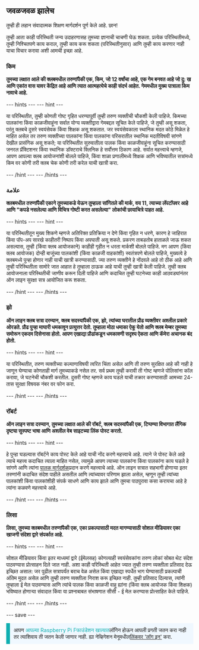 ## जवळजवळ झालेच

तुम्ही ही लहान संवादात्मक शिक्षण मार्गदर्शन पूर्ण केले आहे. छान!

तुम्ही आता काही परिस्थिती जन्य उदाहरणासह तुमच्या ज्ञानाची चाचणी घेऊ शकता. प्रत्येक परिस्थितीमध्ये, तुम्ही निश्चितपणे काय कराल, तुम्ही काय करू शकता (परिस्थितीनुसार) आणि तुम्ही काय करणार नाही याचा विचार करावा अशी आमची इच्छा आहे.

### किम

**तुमच्या लक्षात आले की क्लबमधील तरुणांपैकी एक, किम, जो 12 वर्षांचा आहे, एक गेम बनवत आहे जो दु: ख आणि एकांत वास यावर केंद्रित आहे आणि त्यात आत्महत्येचे काही संदर्भ आहेत. गेममधील मुख्य पात्राला किम नावाचे आहे.**

--- hints ---
--- hint ---

या परिस्थितीत, तुम्ही कोणती गोष्ट गृहित धरण्यापूर्वी तुम्ही तरुण व्यक्तीची चौकशी केली पाहिजे. किमच्या पालकांना किंवा काळजीवाहूंना सर्वात योग्य व्यक्तीद्वारा गेमबद्दल सूचित केले पाहिजे, जे तुम्ही असू शकता, परंतु क्लबचे दुसरे स्वयंसेवक किंवा शिक्षक असू शकतात. जर स्वयंसेवकाला स्थानिक मदत कोठे मिळेल हे माहित असेल तर तरुण व्यक्तीच्या पालकांना किंवा पालकांना परिसरातील स्थानिक मदतीविषयी सांगणे देखील प्रासंगिक असू शकते; या परिस्थितीत सुरुवातीला पालक किंवा काळजीवाहूंना सूचित करण्यासाठी जनरल प्रॅक्टिशनर किंवा स्थानिक डॉक्टराचे क्लिनिक हे सर्वोत्तम ठिकाण आहे. सर्वात महत्त्वाचे म्हणजे, आपण आपल्या क्लब आयोजनांशी बोलले पाहिजे, किंवा शाळा प्रणालीमध्ये शिक्षक आणि भविष्यातील सत्रांमध्ये किम वर कोणी तरी क्लब चेक कोणी तरी करेल याची खात्री करा.

--- /hint ---
--- /hints ---

### علامة

**क्लबमधील तरुणांपैकी एकाने तुमच्याकडे येऊन तुम्हाला सांगितले की मार्क, वय 11, त्याच्या लॅपटॉपवर आहे आणि "कपडे नसलेल्या आणि विचित्र गोष्टी करत असलेल्या" लोकांची छायाचित्रे पाहत आहे.**

--- hints ---
--- hint ---

या परिस्थितीतून मुख्य शिकणे म्हणजे अतिरिक्त प्रतिक्रिया न देणे किंवा गृहित न धरणे, कारण हे जाहिरात किंवा पॉप-अप सारखे काहीतरी निष्पाप किंवा अपघाती असू शकते. प्रकरण ताबडतोब हाताळले जाऊ शकत असल्यास, तुम्ही (किंवा क्लब आयोजकाने) काहीही गृहीत न धरता मार्कशी बोलले पाहिजे. मग आपण (किंवा क्लब आयोजक) दोन्ही बाजूंच्या पालकांशी (किंवा काळजी वाहकांशी) स्वतंत्रपणे बोलले पाहिजे, मुख्यत्वे हे क्लबमध्ये पुन्हा होणार नाही याची खात्री करण्यासाठी. ज्या तरुण व्यक्तीने हे नोंदवले आहे तो ठीक आहे आणि तुम्ही परिस्थितीला सामोरे जात आहात हे तुम्हाला ठाऊक आहे याची तुम्ही खात्री केली पाहिजे. तुम्ही क्लब आयोजनाला परिस्थितीची जाणीव करून दिली पाहिजे आणि कदाचित तुम्ही घटनेच्या काही आठवड्यांनंतर ऑन लाइन सुरक्षा सत्र आयोजित करू शकता.

--- /hint ---
--- /hints ---

### झो

**ऑन लाइन क्लब सत्रा दरम्यान, क्लब सदस्यांपैकी एक, झो, त्यांच्या घरातील प्रौढ व्यक्तीवर अश्लील प्रकारे ओरडते. प्रौढ पुन्हा माघारी धमकावून प्रत्युत्तर देतो. तुम्हाला मोठा धमाका ऐकू येतो आणि क्लब मेम्बर तुमच्या समोरून एकदम दिसेनासा होतो. आपण एखाद्या प्रौढांकडून धमकावणी सदृश्य ऐकता आणि कॅमेरा अचानक बंद होतो.**

--- hints ---
--- hint ---

या परिस्थितीत, तरुण व्यक्तीच्या कल्याणाविषयी त्वरित चिंता असेल आणि ती तरुण सुरक्षित आहे की नाही हे जाणून घेण्याचा कोणताही मार्ग तुमच्याकडे नसेल तर. सर्व प्रथम तुम्ही करावी ती गोष्ट म्हणजे पोलिसांना कॉल करावा, जे घटनेची चौकशी करतील. दुसरी गोष्ट म्हणजे काय घडले याची तक्रार करण्यासाठी आमच्या 24-तास सुरक्षा विषयक नंबर वर फोन करा.

--- /hint ---
--- /hints ---

### रॉबर्ट

**ऑन लाइन सत्रा दरम्यान, तुमच्या लक्षात आले की रॉबर्ट, क्लब सदस्यांपैकी एक, टिप्पण्या विभागात लैंगिक दृष्ट्या सुस्पष्ट भाषा आणि अश्लील वेब साइटच्या लिंक पोस्ट करतो.**

--- hints ---
--- hint ---

हे पुन्हा घडल्यास रॉबर्टने काय पोस्ट केले आहे याची नोंद करणे महत्त्वाचे आहे. त्याने जे पोस्ट केले आहे त्याचे महत्त्व कदाचित त्याला माहित नसेल, त्यामुळे आपण त्याच्या पालकांना किंवा पालकांना काय घडले हे सांगणे आणि त्यांना [पालक मार्गदर्शक](https://help.coderdojo.com/cdkb/s/article/Parents-guide-to-CoderDojo)प्रदान करणे महत्त्वाचे आहे. ऑन लाइन सत्रात सहभागी होणार्‍या इतर तरुणांनी कदाचित संदेश पाहीले असतील आणि त्यांच्यावर परिणाम झाला असेल, म्हणून तुम्ही त्यांच्या पालकांशी किंवा पालकांशीही संपर्क साधणे आणि काय झाले आणि तुमचा पाठपुरावा कसा करायचा आहे हे त्यांना कळवणे महत्त्वाचे आहे.

--- /hint ---
--- /hints ---
### लिसा

**लिसा, तुमच्या क्लबमधील तरुणांपैकी एक, एका प्रकल्पासाठी मदत मागण्यासाठी सोशल मीडियावर एका खाजगी संदेशा द्वारे संपर्कात आहे.**

--- hints ---
--- hint ---

सोशल मीडियावर किंवा इतर माध्यमां द्वारे (ईमेलसह) कोणत्याही स्वयंसेवकांना तरुण लोकां सोबत थेट संदेश पाठवण्यास प्रोत्साहन दिले जात नाही. अशा काही परिस्थिती आहेत ज्यात तुम्ही तरुण व्यक्तीला प्रतिसाद देऊ इच्छित असाल: जर पुढील सत्रापर्यंत बराच वेळ असेल किंवा एखाद्या स्पर्धेत भाग घेण्यासाठी प्रकल्पाची अंतिम मुदत असेल आणि तुम्ही तरुण व्यक्तीला निराश करू इच्छित नाही. तुम्ही प्रतिसाद दिल्यास, त्यांनी तुम्हाला ई मेल पाठवण्यास आणि त्यांचे पालक किंवा काळजी वाहू ह्यांना (किंवा क्लब आयोजक किंवा शिक्षक) भविष्यात होणार्‍या संवादात किंवा या प्रश्नाबाबत संभाषणात सीसी - ई मेल करण्यास प्रोत्साहित केले पाहिजे.

--- /hint ---
--- /hints ---

--- save ---

<p style="border-left: solid; border-width:10px; border-color: #0faeb0; background-color: aliceblue; padding: 10px;">
आपण <span style="color: #0faeb0">आपल्या Raspberry Pi Fफाउंडेशन खात्यात</span>लॉगिन होऊन आपली प्रगती जतन करा नाही तर त्याशिवाय ती जतन केली जाणार नाही. ह्या नेव्हिगेशन मेनूमधील<a href="https://my.raspberrypi.org/login">लिंकवर 'लॉग इन'</a> करा.
</p>
